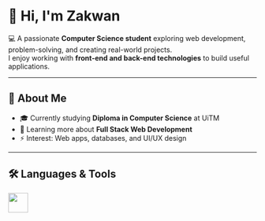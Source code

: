 # 👋 Hi, I'm Zakwan

💻 A passionate **Computer Science student** exploring web development, problem-solving, and creating real-world projects.  
I enjoy working with **front-end and back-end technologies** to build useful applications.  

---

## 🚀 About Me
- 🎓 Currently studying **Diploma in Computer Science** at UiTM  
- 🌱 Learning more about **Full Stack Web Development**  
- ⚡ Interest: Web apps, databases, and UI/UX design  

---

## 🛠️ Languages & Tools
<p>
  <img src="https://skillicons.dev/icons?i=html,css,php,js,vscode,git,github,mysql,bluej,dev" height="40" />
</p>

<!---

## 📊 GitHub Stats
![Your GitHub stats](https://github-readme-stats.vercel.app/api?username=AmdZakwan&show_icons=true&theme=radical)  
![Top Langs](https://github-readme-stats.vercel.app/api/top-langs/?username=AmdZakwan&layout=compact&theme=radical)  

---
<!--
## 🌐 Connect with Me
<p>
  <a href="https://github.com/zak123"><img src="https://skillicons.dev/icons?i=github" height="40"/></a>
  <a href="https://linkedin.com/in/your-linkedin"><img src="https://skillicons.dev/icons?i=linkedin" height="40"/></a>
</p>
-->
